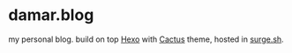 # damar.blog
my personal blog. build on top [Hexo](https://hexo.io/) with [Cactus](https://github.com/probberechts/hexo-theme-cactus) theme, hosted in [surge.sh](https://surge.sh/).